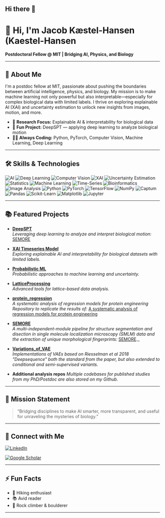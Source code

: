 ## Hi there 👋
# 👋 Hi, I'm Jacob Kæstel-Hansen (Kaestel-Hansen

**Postdoctoral Fellow @ MIT | Bridging AI, Physics, and Biology**

---

## 🚀 About Me

I'm a postdoc fellow at MIT, passionate about pushing the boundaries between artificial intelligence, physics, and biology. My mission is to make machine learning not only powerful but also interpretable—especially for complex biological data with limited labels. I thrive on exploring explainable AI (XAI) and uncertainty estimation to unlock new insights from images, motion, and more.

- 🔬 **Research Focus:** Explainable AI & interpretability for biological data  
- 🧠 **Fun Project:** DeepSPT — applying deep learning to analyze biological motion  
- 🧑‍💻 **Always Coding:** Python, PyTorch, Computer Vision, Machine Learning, Deep Learning

---

## 🛠️ Skills & Technologies
![AI](https://img.shields.io/badge/-AI-0077B5?style=flat)
![Deep Learning](https://img.shields.io/badge/-Deep%20Learning-00B8A9?style=flat)
![Computer Vision](https://img.shields.io/badge/-Computer%20Vision-0A192F?style=flat)
![XAI](https://img.shields.io/badge/-XAI-6E40C9?style=flat)
![Uncertainty Estimation](https://img.shields.io/badge/-Uncertainty%20Estimation-F9A825?style=flat)
![Statistics](https://img.shields.io/badge/-Statistics-0000FF?style=flat)
![Machine Learning](https://img.shields.io/badge/-Machine%20Learning-009688?style=flat)
![Time-Series](https://img.shields.io/badge/-Time--Series-4B8BBE?style=flat)
![Bioinformatics](https://img.shields.io/badge/-Bioinformatics-228B22?style=flat)
![Image Analysis](https://img.shields.io/badge/-Image%20Analysis-009688?style=flat)
![Python](https://img.shields.io/badge/-Python-3776AB?style=flat)
![PyTorch](https://img.shields.io/badge/-PyTorch-EE4C2C?style=flat)
![TensorFlow](https://img.shields.io/badge/-TensorFlow-FF6F00?style=flat)
![NumPy](https://img.shields.io/badge/-NumPy-013243?style=flat)
![Captum](https://img.shields.io/badge/-Captum-EE4C2C?style=flat)
![Pandas](https://img.shields.io/badge/-Pandas-150458?style=flat)
![Scikit-Learn](https://img.shields.io/badge/-Scikit--Learn-F7931E?style=flat)
![Matplotlib](https://img.shields.io/badge/-Matplotlib-11557C?style=flat)
![Jupyter](https://img.shields.io/badge/-Jupyter-F37626?style=flat)


---

## 📚 Featured Projects

- [**DeepSPT**](https://github.com/JKaestelHansen/DeepSPT)  
  _Leveraging deep learning to analyze and interpret biological motion:_ [SEMORE](https://www.nature.com/articles/s41592-025-02665-8)
  
- [**XAI Timeseries Model**](https://github.com/JKaestelHansen/XAI_Timeseries_model)  
  _Exploring explainable AI and interpretability for biological datasets with limited labels._

- [**Probabilistic ML**](https://github.com/JKaestelHansen/Probabilistic_ML)  
  _Probabilistic approaches to machine learning and uncertainty._

- [**LatticeProcessing**](https://github.com/ahansenlab/LatticeProcessing)  
  _Advanced tools for lattice-based data analysis._

- [**protein_regression**](https://github.com/JKaestelHansen/protein_regression)  
   _A systematic analysis of regression models for protein engineering Repository to replicate the results of:_ [A systematic analysis of regression models for protein engineering](https://journals.plos.org/ploscompbiol/article?id=10.1371/journal.pcbi.1012061)

- [**SEMORE**](https://github.com/hatzakislab/SEMORE)  
   _A multi-independent-module pipeline for structure segmentation and disection in single molecule localization microscopy (SMLM) data and the extraction of unique morphological fingerprints:_ [SEMORE](https://www.nature.com/articles/s41467-024-46106-0)._

- [**Variations_of_VAE**](https://github.com/JKaestelHansen/Variations_of_VAE)  
  _Implementations of VAEs based on Riesselman et al 2018 "Deepsequence" both the standard from the paper, but also extended to conditional and semi-supervised variants._

- **Additional analysis repos**
  _Multiple codebases for published studies from my PhD/Postdoc are also stored on my Github._
---

## 🌱 Mission Statement

> “Bridging disciplines to make AI smarter, more transparent, and useful for unraveling the mysteries of biology.”

---

## 🔗 Connect with Me

[![LinkedIn](https://img.shields.io/badge/-Jacob%20Kaestel%20Hansen-blue?logo=linkedin&logoColor=white&style=flat)](https://www.linkedin.com/in/jacob-kaestel-hansen)

[![Google Scholar](https://img.shields.io/badge/-Jacob%20Kaestel%20Hansen-blue?logo=linkedin&logoColor=white&style=flat)]([https://www.linkedin.com/in/jacob-kaestel-hansen](https://www.linkedin.com/in/jacob-kaestel-hansen](https://scholar.google.com/citations?user=og-0z0wAAAAJ&hl=da)))

---

## ⚡ Fun Facts

- 🥾 Hiking enthusiast
- 📚 Avid reader
- 🧗 Rock climber & boulderer

---

<!--
✨ Want to collaborate or chat about XAI, computer vision, or deep learning in biology? Open an issue or reach out!
-->
<!--
**JKaestelHansen/JKaestelHansen** is a ✨ _special_ ✨ repository because its `README.md` (this file) appears on your GitHub profile.

Here are some ideas to get you started:

- 🔭 I’m currently working on ...
- 🌱 I’m currently learning ...
- 👯 I’m looking to collaborate on ...
- 🤔 I’m looking for help with ...
- 💬 Ask me about ...
- 📫 How to reach me: ...
- 😄 Pronouns: ...
- ⚡ Fun fact: ...
-->
